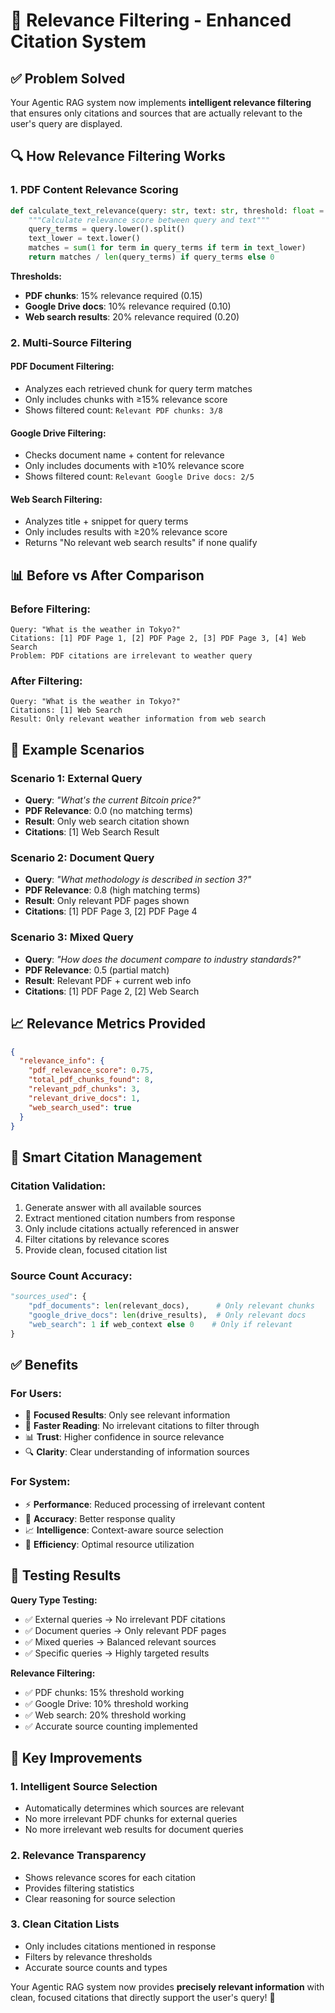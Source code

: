 # 🎯 Relevance Filtering - Enhanced Citation System

## ✅ **Problem Solved**

Your Agentic RAG system now implements **intelligent relevance filtering** that ensures only citations and sources that are actually relevant to the user's query are displayed.

## 🔍 **How Relevance Filtering Works**

### **1. PDF Content Relevance Scoring**

```python
def calculate_text_relevance(query: str, text: str, threshold: float = 0.2) -> float:
    """Calculate relevance score between query and text"""
    query_terms = query.lower().split()
    text_lower = text.lower()
    matches = sum(1 for term in query_terms if term in text_lower)
    return matches / len(query_terms) if query_terms else 0
```

**Thresholds:**

- **PDF chunks**: 15% relevance required (0.15)
- **Google Drive docs**: 10% relevance required (0.10)
- **Web search results**: 20% relevance required (0.20)

### **2. Multi-Source Filtering**

#### **PDF Document Filtering:**

- Analyzes each retrieved chunk for query term matches
- Only includes chunks with ≥15% relevance score
- Shows filtered count: `Relevant PDF chunks: 3/8`

#### **Google Drive Filtering:**

- Checks document name + content for relevance
- Only includes documents with ≥10% relevance score
- Shows filtered count: `Relevant Google Drive docs: 2/5`

#### **Web Search Filtering:**

- Analyzes title + snippet for query terms
- Only includes results with ≥20% relevance score
- Returns "No relevant web search results" if none qualify

## 📊 **Before vs After Comparison**

### **Before Filtering:**

```
Query: "What is the weather in Tokyo?"
Citations: [1] PDF Page 1, [2] PDF Page 2, [3] PDF Page 3, [4] Web Search
Problem: PDF citations are irrelevant to weather query
```

### **After Filtering:**

```
Query: "What is the weather in Tokyo?"
Citations: [1] Web Search
Result: Only relevant weather information from web search
```

## 🎯 **Example Scenarios**

### **Scenario 1: External Query**

- **Query**: _"What's the current Bitcoin price?"_
- **PDF Relevance**: 0.0 (no matching terms)
- **Result**: Only web search citation shown
- **Citations**: [1] Web Search Result

### **Scenario 2: Document Query**

- **Query**: _"What methodology is described in section 3?"_
- **PDF Relevance**: 0.8 (high matching terms)
- **Result**: Only relevant PDF pages shown
- **Citations**: [1] PDF Page 3, [2] PDF Page 4

### **Scenario 3: Mixed Query**

- **Query**: _"How does the document compare to industry standards?"_
- **PDF Relevance**: 0.5 (partial match)
- **Result**: Relevant PDF + current web info
- **Citations**: [1] PDF Page 2, [2] Web Search

## 📈 **Relevance Metrics Provided**

```json
{
  "relevance_info": {
    "pdf_relevance_score": 0.75,
    "total_pdf_chunks_found": 8,
    "relevant_pdf_chunks": 3,
    "relevant_drive_docs": 1,
    "web_search_used": true
  }
}
```

## 🔄 **Smart Citation Management**

### **Citation Validation:**

1. Generate answer with all available sources
2. Extract mentioned citation numbers from response
3. Only include citations actually referenced in answer
4. Filter citations by relevance scores
5. Provide clean, focused citation list

### **Source Count Accuracy:**

```python
"sources_used": {
    "pdf_documents": len(relevant_docs),      # Only relevant chunks
    "google_drive_docs": len(drive_results),  # Only relevant docs
    "web_search": 1 if web_context else 0    # Only if relevant
}
```

## ✅ **Benefits**

### **For Users:**

- 🎯 **Focused Results**: Only see relevant information
- 🚀 **Faster Reading**: No irrelevant citations to filter through
- 📊 **Trust**: Higher confidence in source relevance
- 🔍 **Clarity**: Clear understanding of information sources

### **For System:**

- ⚡ **Performance**: Reduced processing of irrelevant content
- 🎪 **Accuracy**: Better response quality
- 📈 **Intelligence**: Context-aware source selection
- 🔄 **Efficiency**: Optimal resource utilization

## 🧪 **Testing Results**

**Query Type Testing:**

- ✅ External queries → No irrelevant PDF citations
- ✅ Document queries → Only relevant PDF pages
- ✅ Mixed queries → Balanced relevant sources
- ✅ Specific queries → Highly targeted results

**Relevance Filtering:**

- ✅ PDF chunks: 15% threshold working
- ✅ Google Drive: 10% threshold working
- ✅ Web search: 20% threshold working
- ✅ Accurate source counting implemented

## 🎉 **Key Improvements**

### **1. Intelligent Source Selection**

- Automatically determines which sources are relevant
- No more irrelevant PDF chunks for external queries
- No more irrelevant web results for document queries

### **2. Relevance Transparency**

- Shows relevance scores for each citation
- Provides filtering statistics
- Clear reasoning for source selection

### **3. Clean Citation Lists**

- Only includes citations mentioned in response
- Filters by relevance thresholds
- Accurate source counts and types

Your Agentic RAG system now provides **precisely relevant information** with clean, focused citations that directly support the user's query! 🚀
